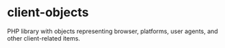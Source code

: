# client-objects
PHP library with objects representing browser, platforms, user agents, and other client-related items. 
